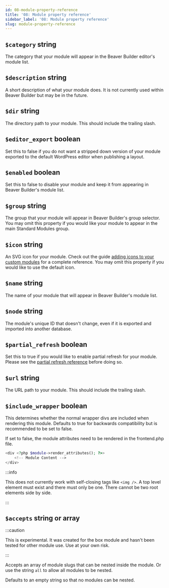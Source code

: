 ```yaml
---
id: 08-module-property-reference
title: '08: Module property reference'
sidebar_label: '08: Module property reference'
slug: module-property-reference
---
```



## `$category` string

The category that your module will appear in the Beaver Builder editor's
module list.

## `$description` string

A short description of what your module does. It is not currently used within
Beaver Builder but may be in the future.

## `$dir` string

The directory path to your module. This should include the trailing slash.

## `$editor_export` boolean

Set this to false if you do not want a stripped down version of your module
exported to the default WordPress editor when publishing a layout.

## `$enabled` boolean

Set this to false to disable your module and keep it from appearing in Beaver
Builder's module list.

## `$group` string

The group that your module will appear in Beaver Builder's group selector. You
may omit this property if you would like your module to appear in the main
Standard Modules group.

## `$icon` string

An SVG icon for your module. Check out the guide [adding icons to your custom modules](/beaver-builder/developer/tutorials-guides/add-icons-to-your-custom-modules.md) for a complete reference. You may omit this property if you would
like to use the default icon.

## `$name` string

The name of your module that will appear in Beaver Builder's module list.

## `$node` string

The module's unique ID that doesn't change, even if it is exported and
imported into another database.

## `$partial_refresh` boolean

Set this to true if you would like to enable partial refresh for your module.
Please see the [partial refresh reference](17-partial-refresh-reference.md) before doing so.

## `$url` string

The URL path to your module. This should include the trailing slash.

## `$include_wrapper` boolean

This determines whether the normal wrapper divs are included when rendering this module.  Defaults to true for backwards compatibility but is recommended to be set to false.

If set to false, the module attributes need to be rendered in the frontend.php file.

```php
<div <?php $module->render_attributes(); ?>>
	<!-- Module Content -->
</div>
```

:::info

This does not currently work with self-closing tags like `<img />`. A top level element must exist and there must only be one. There cannot be two root elements side by side. 

:::

## `$accepts` string or array

:::caution

This is experimental.  It was created for the box module and hasn't been tested for other module use. Use at your own risk.

:::

Accepts an array of module slugs that can be nested inside the module.  Or use the string `all` to allow all modules to be nested.  

Defaults to an empty string so that no modules can be nested.
